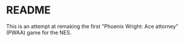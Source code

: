 # README

This is an attempt at remaking the first "Phoenix Wright: Ace attorney" (PWAA) game for the NES.
